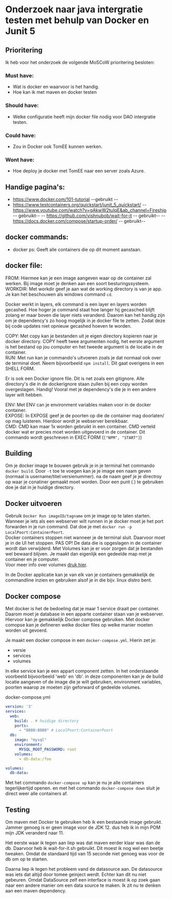 # Onderzoek naar java intergratie testen met behulp van Docker en Junit 5

## Prioritering

Ik heb voor het onderzoek de volgende MoSCoW prioritering besloten:

### Must have:

- Wat is docker en waarvoor is het handig.
- Hoe kan ik met maven en docker testen

### Should have:

- Welke configuratie heeft mijn docker file nodig voor DAO intergratie testen.

### Could have:

- Zou in Docker ook TomEE kunnen werken.

### Wont have:

- Hoe deploy je docker met TomEE naar een server zoals Azure.

## Handige pagina's:

- https://www.docker.com/101-tutorial --gebruikt --
- https://www.testcontainers.org/quickstart/junit_5_quickstart/
  -- https://www.youtube.com/watch?v=gAkwW2tuIqE&ab_channel=Fireship -- gebruikt--
  -- https://github.com/vishnubob/wait-for-it -- gebruikt--
  --https://docs.docker.com/compose/startup-order/ -- gebruikt--


## docker commands:

- docker ps: Geeft alle containers die op dit moment aanstaan.

## docker file:

FROM: Hiermee kan je een image aangeven waar op de container zal werken. Bij image moet je denken aan een soort
besturingssysteem. <br>
WORKDIR: Met workdir geef je aan wat de working directory is van je app. Je kan het beschouwen als windows
command ```cd```.<br>

Docker werkt in layers, elk command is een layer en layers worden gecashed. Hoe hoger je command staat hoe langer hij
gecasched blijft zolang er maar boven die layer niets veranderd. Daarom kan het handig zijn om je dependency's zo hoog
mogelijk in je docker file te zetten. Zodat deze bij code updates niet opnieuw gecashed hoeven te worden. <br>

COPY: Met copy kan je bestanden uit je eigen directory kopieren naar je docker directory. COPY heeft twee argumenten
nodig, het eerste argument is het bestand op jou computer en het tweede argument is de locatie in de container. <br>
RUN: Met run kan je commando's uitvoeren zoals je dat normaal ook over de terminal doet. Neem
bijvoorbeeld ```npm install```. Dit gaat overigens in een SHELL FORM.<br>

Er is ook een Docker ignore file. Dit is net zoals een gitignore. Alle directory's die in de dockerignore staan zullen
bij een copy worden overgeslagen. Handig! Vooral met je dependency's die je in een andere layer wilt hebben.<br>

ENV: Met ENV can je environment variables maken voor in de docker container.<br>
EXPOSE: In EXPOSE geef je de poorten op die de container mag doorlaten/ op mag luisteren. Hierdoor wordt je webserver
bereikbaar. <br>
CMD: CMD kan maar 1x worden gebruikt in een container. CMD verteld docker wat er precies moet worden uitgevoerd in de
container. Dit commando wordt geschreven in EXEC FORM (```["NPM", "START"]```)

## Building

Om je docker image te bouwen gebruik je in je terminal het commando ```docker build```. Door `-t` toe te voegen kan je
je image een naam geven (normaal is username/titel:versienummer). na de naam geef je je directroy op waar je conatiner
gemaakt moet worden. Door een punt (.) te gebruiken doe je dat in je huidige directory. <br>

## Docker uitvoeren

Gebruik `Docker Run imageID/tagname` om je image op te laten starten.<br>
Wanneer je iets als een webserver wilt runnen in je docker moet je het port forwarden in je run command. Dat doe je
met ```docker run -p LocalPoort:ContainerPoort```.<br>
Docker containers stoppen niet wanneer je de terminal sluit. Daarvoor moet je in de UI het stoppen. PAS OP! De data die
is opgeslagen in de container wordt dan verwijderd. Met Volumes kan je er voor zorgen dat je bestanden wel bewaard
blijven. Je maakt dan eigenlijk een gedeelde map met je container en je computer. <br>
Voor meer info over volumes [druk hier](https://youtu.be/gAkwW2tuIqE?t=493).

In de Docker applicatie kan je van elk van je containers gemakkelijk de commandline inzien en gebruiken alsof je in die
bijv. linux distro bent.<br>

## Docker compose

Met docker is het de bedoeling dat je maar 1 service draait per container. Daarom moet je database in een apparte
container staan van je webserver. Hiervoor kan je gemakkelijk Docker compose gebruiken. Met docker comopse kan je
defineren welke docker files op welke manier moeten worden uit gevoerd.<br>

Je maakt een docker compose in een ```docker-compose.yml```. Hierin zet je: 
- versie
- services
- volumes 

In elke service kan je een appart component zetten. In het onderstaande voorbeeld bijvoorbeeld 'web' en 'db'. in deze componenten kan je de build locatie aangeven of de image die je wilt gebruiken, environment variables, poorten waarop ze moeten zijn geforward of gedeelde volumes.<br>

docker-compose.yml
```yml
version: '3'
services:
  web:
    build: . # huidige directory
    ports:
      - "8080:8080" # LocalPoort:ContainerPoort
  db:
    image: "mysql"
    environment:
      MYSQL_ROOT_PASSWORD: root
    volumes:
      - db-data:/foo

volumes:
  db-data:
```

Met het commando `docker-compose up` kan je nu je alle containers tegerlijkertijd openen.
en met het commando `docker-compose down` sluit je direct weer alle containers af.


## Testing
Om maven met Docker te gebruiken heb ik een bestaande image gebruikt. Jammer genoeg is er geen image voor de JDK 12. dus heb ik in mijn POM mijn JDK veranderd naar 11.<br>

Het eerste waar ik tegen aan liep was dat maven eerder klaar was dan de db. Daarvoor heb ik wait-for-it.sh gebruikt. Dit moest ik nog wel een beetje tweaken. Omdat de standaard tijd van 15 seconde niet genoeg was voor de db om op te starten.<br>

Daarna liep ik tegen het probleem vand de datasource aan. De datasource was iets dat altijd door tomee geinject werdt. Echter kan dit nu niet gebeuren. Omdat DataSource zelf een interface is moest ik op zoek gaan naar een andere manier om een data source te maken. Ik zit nu te denken aan een maven dependency. <br>